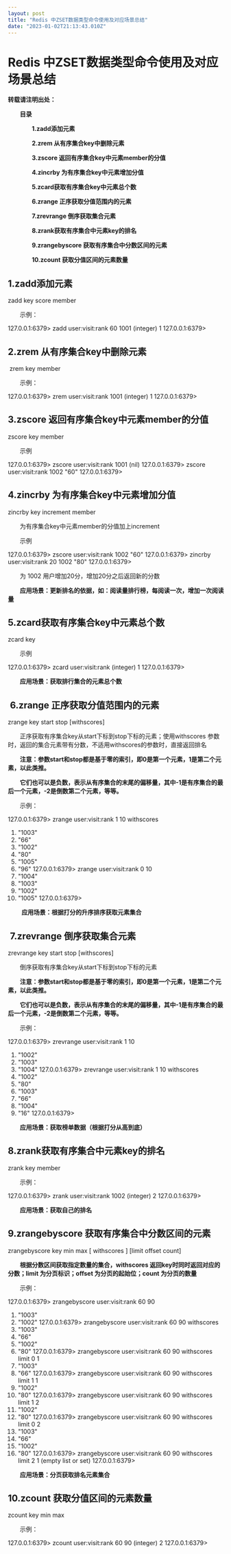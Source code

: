 ```yaml
---
layout: post
title: "Redis 中ZSET数据类型命令使用及对应场景总结"
date: "2023-01-02T21:13:43.010Z"
---
```

Redis 中ZSET数据类型命令使用及对应场景总结
==========================

**转载请注明出处：**

　　**目录**

　　　　**1.zadd添加元素**

　　　　**2.zrem 从有序集合key中删除元素**

　　　　**3.zscore 返回有序集合key中元素member的分值**

　　　　**4.zincrby 为有序集合key中元素增加分值**

　　　　**5.zcard获取有序集合key中元素总个数**

　　　　**6.zrange 正序获取分值范围内的元素**

　　　　**7.zrevrange 倒序获取集合元素**

　　　　**8.zrank获取有序集合中元素key的排名**

　　　　**9.zrangebyscore 获取有序集合中分数区间的元素**

　　　　**10.zcount 获取分值区间的元素数量**

1.zadd添加元素
----------

zadd key score member 

　　示例：

127.0.0.1:6379\> zadd user:visit:rank 60 1001
(integer) 1
127.0.0.1:6379\>

2.zrem 从有序集合key中删除元素
--------------------

 zrem key member

　　示例：

127.0.0.1:6379\> zrem user:visit:rank 1001
(integer) 1
127.0.0.1:6379\>

3.zscore 返回有序集合key中元素member的分值
------------------------------

zscore key member

　　示例

127.0.0.1:6379\> zscore user:visit:rank 1001
(nil)
127.0.0.1:6379\> zscore user:visit:rank 1002
"60"
127.0.0.1:6379\> 

4.zincrby 为有序集合key中元素增加分值
-------------------------

zincrby key increment member

　　为有序集合key中元素member的分值加上increment

　　示例

127.0.0.1:6379\> zscore user:visit:rank 1002
"60"
127.0.0.1:6379\> zincrby user:visit:rank 20  1002
"80"
127.0.0.1:6379\> 

　　为 1002 用户增加20分，增加20分之后返回新的分数

　　**应用场景：更新排名的依据，如：阅读量排行榜，每阅读一次，增加一次阅读量**

5.zcard获取有序集合key中元素总个数
----------------------

zcard key

　　示例

127.0.0.1:6379\> zcard user:visit:rank
(integer) 1
127.0.0.1:6379\>

　　**应用场景：获取排行集合的元素总个数**

 6.zrange 正序获取分值范围内的元素
----------------------

zrange key start stop \[withscores\]

　　正序获取有序集合key从start下标到stop下标的元素；使用withscores 参数时，返回的集合元素带有分数，不适用withscores的参数时，直接返回排名

　　**注意：参数start和stop都是基于零的索引，即0是第一个元素，1是第二个元素，以此类推。**

　　**它们也可以是负数，表示从有序集合的末尾的偏移量，其中-1是有序集合的最后一个元素，-2是倒数第二个元素，等等。**

　　示例：

127.0.0.1:6379\> zrange user:visit:rank 1 10 withscores
1) "1003"
2) "66"
3) "1002"
4) "80"
5) "1005"
6) "96"
127.0.0.1:6379\> zrange user:visit:rank 0 10
1) "1004"
2) "1003"
3) "1002"
4) "1005" 
127.0.0.1:6379\>

 　　**应用场景：根据打分的升序排序获取元素集合**

 7.zrevrange 倒序获取集合元素
---------------------

zrevrange key start stop \[withscores\]

　　倒序获取有序集合key从start下标到stop下标的元素

　　**注意：参数start和stop都是基于零的索引，即0是第一个元素，1是第二个元素，以此类推。**

　　**它们也可以是负数，表示从有序集合的末尾的偏移量，其中-1是有序集合的最后一个元素，-2是倒数第二个元素，等等。**

　　示例：

127.0.0.1:6379\> zrevrange user:visit:rank 1 10 
1) "1002"
2) "1003"
3) "1004"
127.0.0.1:6379\> zrevrange user:visit:rank 1 10 withscores
1) "1002"
2) "80"
3) "1003"
4) "66"
5) "1004"
6) "16"
127.0.0.1:6379\> 

　　**应用场景：获取榜单数据（根据打分从高到底）**

8.zrank获取有序集合中元素key的排名
----------------------

zrank key member

　　示例：

127.0.0.1:6379\> zrank user:visit:rank 1002
(integer) 2
127.0.0.1:6379\>

　　**应用场景：获取自己的排名**

9.zrangebyscore 获取有序集合中分数区间的元素
------------------------------

zrangebyscore key min max \[ withscores \] \[limit offset count\]

　　**根据分数区间获取指定数量的集合，withscores 返回key时同时返回对应的分数；limit 为分页标识；offset 为分页的起始位；count 为分页的数量**

　　示例：

127.0.0.1:6379\> zrangebyscore user:visit:rank 60 90 
1) "1003"
2) "1002"
127.0.0.1:6379\> zrangebyscore user:visit:rank 60 90 withscores
1) "1003"
2) "66"
3) "1002"
4) "80"
127.0.0.1:6379\> zrangebyscore user:visit:rank 60 90 withscores limit 0 1
1) "1003"
2) "66"
127.0.0.1:6379\> zrangebyscore user:visit:rank 60 90 withscores limit 1 1
1) "1002"
2) "80"
127.0.0.1:6379\> zrangebyscore user:visit:rank 60 90 withscores limit 1 2
1) "1002"
2) "80"
127.0.0.1:6379\> zrangebyscore user:visit:rank 60 90 withscores limit 0 2
1) "1003"
2) "66"
3) "1002"
4) "80"
127.0.0.1:6379\> zrangebyscore user:visit:rank 60 90 withscores limit 2 1
(empty list or set)
127.0.0.1:6379\>

　　**应用场景：分页获取排名元素集合**

10.zcount 获取分值区间的元素数量
---------------------

zcount key min max

　　示例：

127.0.0.1:6379\> zcount user:visit:rank 60 90
(integer) 2
127.0.0.1:6379\>